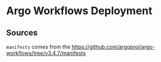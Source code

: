 # Argo Workflows Deployment

## Sources

`manifests` comes from the <https://github.com/argoproj/argo-workflows/tree/v3.4.7/manifests>
